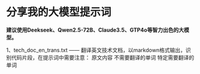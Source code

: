 # 分享我的大模型提示词
**建议使用Deekseek、Qwen2.5-72B、Claude3.5、GTP4o等智力出色的大模型。**

1、tech_doc_en_trans.txt —— 翻译英文技术文档，以markdown格式输出，识别代码片段，在提示词中需要注意：
<context>原文内容</context>
<original>不需要翻译的单词</original>
<special>特定需要翻译的单词</special>
